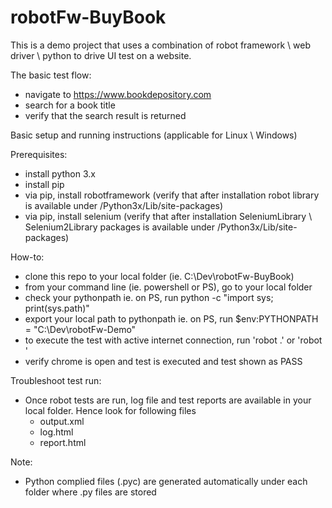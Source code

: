 # robotFw-BuyBook

This is a demo project that uses a combination of robot framework \ web driver \ python to drive UI test on a website.

The basic test flow:
- navigate to https://www.bookdepository.com
- search for a book title
- verify that the search result is returned

Basic setup and running instructions (applicable for Linux \ Windows)

Prerequisites:
- install python 3.x 
- install pip
- via pip, install robotframework (verify that after installation robot library is available under /Python3x/Lib/site-packages)
- via pip, install selenium (verify that after installation SeleniumLibrary \ Selenium2Library packages is available under /Python3x/Lib/site-packages)

How-to:
- clone this repo to your local folder (ie. C:\Dev\robotFw-BuyBook)
- from your command line (ie. powershell or PS), go to your local folder
- check your pythonpath ie. on PS, run python -c "import sys; print(sys.path)"
- export your local path to pythonpath ie. on PS, run $env:PYTHONPATH = "C:\Dev\robotFw-Demo\"
- to execute the test with active internet connection, run 'robot .' or 'robot <your local folder>'
- verify chrome is open and test is executed and test shown as PASS

Troubleshoot test run:
- Once robot tests are run, log file and test reports are available in your local folder. Hence look for following files
  + output.xml
  + log.html
  + report.html

Note:
- Python complied files (.pyc) are generated automatically under each folder where .py files are stored


